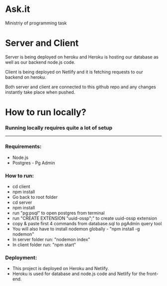 # Ask.it

Ministriy of programming task

# Server and Client

Server is being deployed on heroku and Heroku
is hosting our database as well as our backend node.js code.

Client is being deployed on Netlify and it is fetching requests to
our backend on heroku.

Both server and client are connected to this github repo and any changes
instantly take place when pushed.

# How to run locally?

### Running locally requires quite a lot of setup

---

### Requirements:

- Node.js
- Postgres - Pg Admin

### How to run:

- cd client
- npm install
- Go back to root folder
- cd server
- npm install
- run "pg:psql" to open postgres from terminal
- run "CREATE EXTENSION "uuid-ossp";" to create uuid-ossp extension
- copy & paste first 4 commands from database.sql to pgAdmin query tool
- You will also have to install nodemon globally - "npm install -g nodemon"
- In server folder run: "nodemon index"
- In client folder run: "npm start"

### Deployment:

- This project is deployed on Heroku and Netlify.
- Heroku is used for database and node.js code and Netlify for the front-end.
